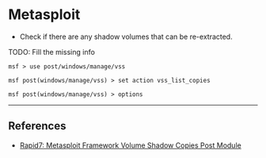 # Metasploit

- Check if there are any shadow volumes that can be re-extracted.

TODO: Fill the missing info

```
msf > use post/windows/manage/vss

msf post(windows/manage/vss) > set action vss_list_copies

msf post(windows/manage/vss) > options
```

---
## References

- [Rapid7: Metasploit Framework Volume Shadow Copies Post Module](https://github.com/rapid7/metasploit-framework/blob/master/documentation/modules/post/windows/manage/vss.md)